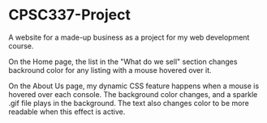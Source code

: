 # CPSC337-Project
A website for a made-up business as a project for my web development course.

On the Home page, the list in the "What do we sell" section changes backround color for any listing with a mouse hovered over it.

On the About Us page, my dynamic CSS feature happens when a mouse is hovered over each console. The background color changes, and a sparkle .gif file
plays in the background. The text also changes color to be more readable when this effect is active.